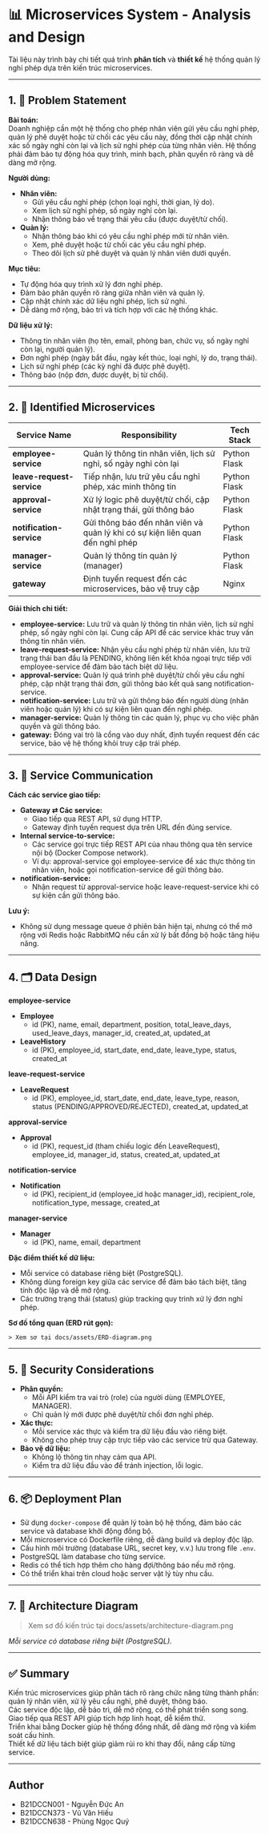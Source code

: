 # 📊 Microservices System - Analysis and Design

Tài liệu này trình bày chi tiết quá trình **phân tích** và **thiết kế** hệ thống quản lý nghỉ phép dựa trên kiến trúc microservices.

---

## 1. 🎯 Problem Statement

**Bài toán:**  
Doanh nghiệp cần một hệ thống cho phép nhân viên gửi yêu cầu nghỉ phép, quản lý phê duyệt hoặc từ chối các yêu cầu này, đồng thời cập nhật chính xác số ngày nghỉ còn lại và lịch sử nghỉ phép của từng nhân viên. Hệ thống phải đảm bảo tự động hóa quy trình, minh bạch, phân quyền rõ ràng và dễ dàng mở rộng.

**Người dùng:**
- **Nhân viên:**  
  - Gửi yêu cầu nghỉ phép (chọn loại nghỉ, thời gian, lý do).
  - Xem lịch sử nghỉ phép, số ngày nghỉ còn lại.
  - Nhận thông báo về trạng thái yêu cầu (được duyệt/từ chối).
- **Quản lý:**  
  - Nhận thông báo khi có yêu cầu nghỉ phép mới từ nhân viên.
  - Xem, phê duyệt hoặc từ chối các yêu cầu nghỉ phép.
  - Theo dõi lịch sử phê duyệt và quản lý nhân viên dưới quyền.

**Mục tiêu:**
- Tự động hóa quy trình xử lý đơn nghỉ phép.
- Đảm bảo phân quyền rõ ràng giữa nhân viên và quản lý.
- Cập nhật chính xác dữ liệu nghỉ phép, lịch sử nghỉ.
- Dễ dàng mở rộng, bảo trì và tích hợp với các hệ thống khác.

**Dữ liệu xử lý:**
- Thông tin nhân viên (họ tên, email, phòng ban, chức vụ, số ngày nghỉ còn lại, người quản lý).
- Đơn nghỉ phép (ngày bắt đầu, ngày kết thúc, loại nghỉ, lý do, trạng thái).
- Lịch sử nghỉ phép (các kỳ nghỉ đã được phê duyệt).
- Thông báo (nộp đơn, được duyệt, bị từ chối).

---

## 2. 🧩 Identified Microservices

| Service Name           | Responsibility                                                                 | Tech Stack    |
|------------------------|-------------------------------------------------------------------------------|---------------|
| **employee-service**       | Quản lý thông tin nhân viên, lịch sử nghỉ, số ngày nghỉ còn lại                | Python Flask  |
| **leave-request-service**  | Tiếp nhận, lưu trữ yêu cầu nghỉ phép, xác minh thông tin                       | Python Flask  |
| **approval-service**       | Xử lý logic phê duyệt/từ chối, cập nhật trạng thái, gửi thông báo              | Python Flask  |
| **notification-service**   | Gửi thông báo đến nhân viên và quản lý khi có sự kiện liên quan đến nghỉ phép  | Python Flask  |
| **manager-service**        | Quản lý thông tin quản lý (manager)                                           | Python Flask  |
| **gateway**                | Định tuyến request đến các microservices, bảo vệ truy cập                      | Nginx         |

**Giải thích chi tiết:**
- **employee-service:** Lưu trữ và quản lý thông tin nhân viên, lịch sử nghỉ phép, số ngày nghỉ còn lại. Cung cấp API để các service khác truy vấn thông tin nhân viên.
- **leave-request-service:** Nhận yêu cầu nghỉ phép từ nhân viên, lưu trữ trạng thái ban đầu là PENDING, không liên kết khóa ngoại trực tiếp với employee-service để đảm bảo tách biệt dữ liệu.
- **approval-service:** Quản lý quá trình phê duyệt/từ chối yêu cầu nghỉ phép, cập nhật trạng thái đơn, gửi thông báo kết quả sang notification-service.
- **notification-service:** Lưu trữ và gửi thông báo đến người dùng (nhân viên hoặc quản lý) khi có sự kiện liên quan đến nghỉ phép.
- **manager-service:** Quản lý thông tin các quản lý, phục vụ cho việc phân quyền và gửi thông báo.
- **gateway:** Đóng vai trò là cổng vào duy nhất, định tuyến request đến các service, bảo vệ hệ thống khỏi truy cập trái phép.

---

## 3. 🔄 Service Communication

**Cách các service giao tiếp:**
- **Gateway ⇄ Các service:**  
  - Giao tiếp qua REST API, sử dụng HTTP.
  - Gateway định tuyến request dựa trên URL đến đúng service.
- **Internal service-to-service:**  
  - Các service gọi trực tiếp REST API của nhau thông qua tên service nội bộ (Docker Compose network).
  - Ví dụ: approval-service gọi employee-service để xác thực thông tin nhân viên, hoặc gọi notification-service để gửi thông báo.
- **notification-service:**  
  - Nhận request từ approval-service hoặc leave-request-service khi có sự kiện cần gửi thông báo.

**Lưu ý:**  
- Không sử dụng message queue ở phiên bản hiện tại, nhưng có thể mở rộng với Redis hoặc RabbitMQ nếu cần xử lý bất đồng bộ hoặc tăng hiệu năng.

---

## 4. 🗂️ Data Design

**employee-service**
- **Employee**
  - id (PK), name, email, department, position, total_leave_days, used_leave_days, manager_id, created_at, updated_at
- **LeaveHistory**
  - id (PK), employee_id, start_date, end_date, leave_type, status, created_at

**leave-request-service**
- **LeaveRequest**
  - id (PK), employee_id, start_date, end_date, leave_type, reason, status (PENDING/APPROVED/REJECTED), created_at, updated_at

**approval-service**
- **Approval**
  - id (PK), request_id (tham chiếu logic đến LeaveRequest), employee_id, manager_id, status, created_at, updated_at

**notification-service**
- **Notification**
  - id (PK), recipient_id (employee_id hoặc manager_id), recipient_role, notification_type, message, created_at

**manager-service**
- **Manager**
  - id (PK), name, email, department

**Đặc điểm thiết kế dữ liệu:**
- Mỗi service có database riêng biệt (PostgreSQL).
- Không dùng foreign key giữa các service để đảm bảo tách biệt, tăng tính độc lập và dễ mở rộng.
- Các trường trạng thái (status) giúp tracking quy trình xử lý đơn nghỉ phép.

**Sơ đồ tổng quan (ERD rút gọn):**
```
> Xem sơ tại docs/assets/ERD-diagram.png
```

---

## 5. 🔐 Security Considerations

- **Phân quyền:**  
  - Mỗi API kiểm tra vai trò (role) của người dùng (EMPLOYEE, MANAGER).
  - Chỉ quản lý mới được phê duyệt/từ chối đơn nghỉ phép.
- **Xác thực:**  
  - Mỗi service xác thực và kiểm tra dữ liệu đầu vào riêng biệt.
  - Không cho phép truy cập trực tiếp vào các service trừ qua Gateway.
- **Bảo vệ dữ liệu:**  
  - Không lộ thông tin nhạy cảm qua API.
  - Kiểm tra dữ liệu đầu vào để tránh injection, lỗi logic.

---

## 6. 📦 Deployment Plan

- Sử dụng `docker-compose` để quản lý toàn bộ hệ thống, đảm bảo các service và database khởi động đồng bộ.
- Mỗi microservice có Dockerfile riêng, dễ dàng build và deploy độc lập.
- Cấu hình môi trường (database URL, secret key, v.v.) lưu trong file `.env`.
- PostgreSQL làm database cho từng service.
- Redis có thể tích hợp thêm cho hàng đợi/thông báo nếu mở rộng.
- Có thể triển khai trên cloud hoặc server vật lý tùy nhu cầu.

---

## 7. 🎨 Architecture Diagram

> Xem sơ đồ kiến trúc tại docs/assets/architecture-diagram.png

*Mỗi service có database riêng biệt (PostgreSQL).*

---

## ✅ Summary

Kiến trúc microservices giúp phân tách rõ ràng chức năng từng thành phần: quản lý nhân viên, xử lý yêu cầu nghỉ, phê duyệt, thông báo.  
Các service độc lập, dễ bảo trì, dễ mở rộng, có thể phát triển song song.  
Giao tiếp qua REST API giúp tích hợp linh hoạt, dễ kiểm thử.  
Triển khai bằng Docker giúp hệ thống đồng nhất, dễ dàng mở rộng và kiểm soát cấu hình.  
Thiết kế dữ liệu tách biệt giúp giảm rủi ro khi thay đổi, nâng cấp từng service.

---

## Author

- B21DCCN001 - Nguyễn Đức An  
- B21DCCN373 - Vũ Văn Hiếu  
- B21DCCN638 - Phùng Ngọc Quý  


